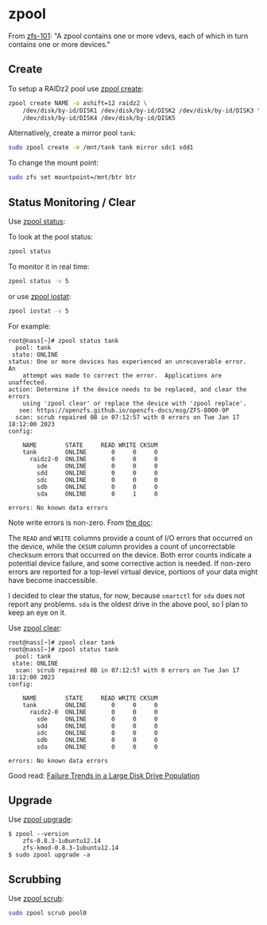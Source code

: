 # zpool

From [zfs-101](https://arstechnica.com/information-technology/2020/05/zfs-101-understanding-zfs-storage-and-performance/):
"A zpool contains one or more vdevs, each of which in turn contains one or more
devices."

## Create

To setup a RAIDz2 pool use
[zpool create](https://openzfs.github.io/openzfs-docs/man/master/8/zpool-create.8.html):

```sh
zpool create NAME -o ashift=12 raidz2 \
    /dev/disk/by-id/DISK1 /dev/disk/by-id/DISK2 /dev/disk/by-id/DISK3 \
    /dev/disk/by-id/DISK4 /dev/disk/by-id/DISK5
```

Alternatively, create a mirror pool `tank`:
```sh
sudo zpool create -m /mnt/tank tank mirror sdc1 sdd1
```

To change the mount point:
```sh
sudo zfs set mountpoint=/mnt/btr btr
```

## Status Monitoring / Clear

Use
[zpool status](https://openzfs.github.io/openzfs-docs/man/master/8/zpool-status.8.html):

To look at the pool status:
```sh
zpool status
```

To monitor it in real time:
```sh
zpool status -v 5
```
or use
[zpool iostat](https://openzfs.github.io/openzfs-docs/man/master/8/zpool-iostat.8.html):
```sh
zpool iostat -v 5
```

For example:
```console
root@nass[~]# zpool status tank
  pool: tank
 state: ONLINE
status: One or more devices has experienced an unrecoverable error.  An
	attempt was made to correct the error.  Applications are unaffected.
action: Determine if the device needs to be replaced, and clear the errors
	using 'zpool clear' or replace the device with 'zpool replace'.
   see: https://openzfs.github.io/openzfs-docs/msg/ZFS-8000-9P
  scan: scrub repaired 0B in 07:12:57 with 0 errors on Tue Jan 17 18:12:00 2023
config:

	NAME        STATE     READ WRITE CKSUM
	tank        ONLINE       0     0     0
	  raidz2-0  ONLINE       0     0     0
	    sde     ONLINE       0     0     0
	    sdd     ONLINE       0     0     0
	    sdc     ONLINE       0     0     0
	    sdb     ONLINE       0     0     0
	    sda     ONLINE       0     1     0

errors: No known data errors
```

Note write errors is non-zero.  From
[the doc](https://docs.oracle.com/cd/E19253-01/819-5461/gaynp/):

The `READ` and `WRITE` columns provide a count of I/O errors that occurred on
the device, while the `CKSUM` column provides a count of uncorrectable checksum
errors that occurred on the device. Both error counts indicate a potential
device failure, and some corrective action is needed. If non-zero errors are
reported for a top-level virtual device, portions of your data might have become
inaccessible.

I decided to clear the status, for now, because `smartctl` for `sda` does not
report any problems. `sda` is the oldest drive in the above pool, so I plan to
keep an eye on it.

Use
[zpool clear](https://openzfs.github.io/openzfs-docs/man/master/8/zpool-clear.8.html):
```console
root@nass[~]# zpool clear tank
root@nass[~]# zpool status tank
  pool: tank
 state: ONLINE
  scan: scrub repaired 0B in 07:12:57 with 0 errors on Tue Jan 17 18:12:00 2023
config:

	NAME        STATE     READ WRITE CKSUM
	tank        ONLINE       0     0     0
	  raidz2-0  ONLINE       0     0     0
	    sde     ONLINE       0     0     0
	    sdd     ONLINE       0     0     0
	    sdc     ONLINE       0     0     0
	    sdb     ONLINE       0     0     0
	    sda     ONLINE       0     0     0

errors: No known data errors
```

Good read:
[Failure Trends in a Large Disk Drive Population](https://static.googleusercontent.com/media/research.google.com/en//archive/disk_failures.pdf)

## Upgrade

Use
[zpool upgrade](https://openzfs.github.io/openzfs-docs/man/master/8/zpool-upgrade.8.html):
```
$ zpool --version
    zfs-0.8.3-1ubuntu12.14
    zfs-kmod-0.8.3-1ubuntu12.14
$ sudo zpool upgrade -a
```

## Scrubbing

Use
[zpool scrub](https://openzfs.github.io/openzfs-docs/man/master/8/zpool-scrub.8.html):
```sh
sudo zpool scrub pool0
```
